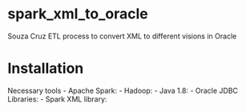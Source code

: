 # spark_xml_to_oracle
Souza Cruz ETL process to convert XML to different visions in Oracle


# Installation

Necessary tools
    - Apache Spark:
    - Hadoop:
    - Java 1.8:
    - Oracle JDBC Libraries:
    - Spark XML library:

